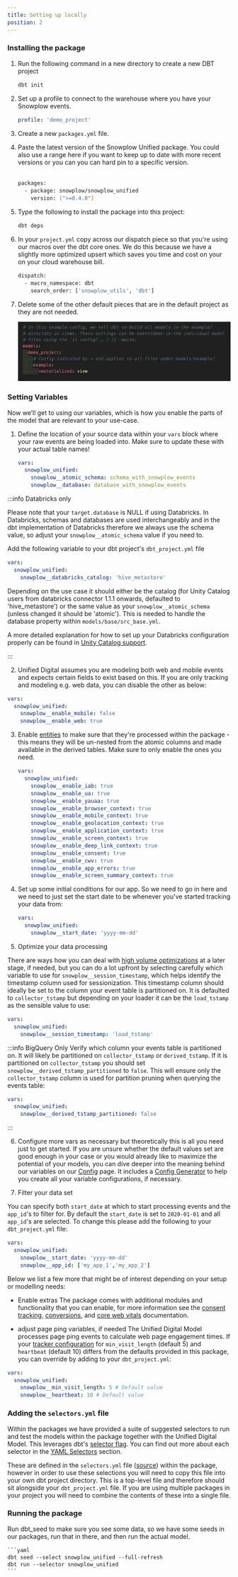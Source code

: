 ```yaml
---
title: Setting up locally
position: 2
---
```



### Installing the package

1. Run the following command in a new directory to create a new DBT project

    ```bash
    dbt init
    ```

2. Set up a profile to connect to the warehouse where you have your Snowplow events.

    ```yaml
    profile: 'demo_project'
    ```

3. Create a new `packages.yml` file.
4. Paste the latest version of the Snowplow Unified package. You could also use a range here if you want to keep up to date with more recent versions or you can you can hard pin to a specific version.

    ```bash
    
    packages:
      - package: snowplow/snowplow_unified
        version: [">=0.4.0"]
    ```

5. Type the following to install the package into this project:

    ```bash
    dbt deps
    ```

6. In your `project.yml` copy across our dispatch piece so that you're using our macros over the dbt core ones. We do this because we have a slightly more optimized upsert which saves you time and cost on your on your cloud warehouse bill.

    ```bash
    dispatch:
      - macro_namespace: dbt
        search_order: ['snowplow_utils', 'dbt']
    ```

7. Delete some of the other default pieces that are in the default project as they are not needed.

    ![](./screenshots/Screenshot_2024-07-04_at_17.14.37.png)

### Setting Variables

Now we’ll get to using our variables, which is how you enable the parts of the model that are relevant to your use-case.

1. Define the location of your source data within your `vars` block where your raw events are being loaded into. Make sure to update these with your actual table names!

    ```yaml
    vars:
      snowplow_unified:
        snowplow__atomic_schema: schema_with_snowplow_events
        snowplow__database: database_with_snowplow_events
    ```
    
:::info Databricks only

Please note that your `target.database` is NULL if using Databricks. In Databricks, schemas and databases are used interchangeably and in the dbt implementation of Databricks therefore we always use the schema value, so adjust your `snowplow__atomic_schema` value if you need to.

Add the following variable to your dbt project's `dbt_project.yml` file

```yml title="dbt_project.yml"
vars:
  snowplow_unified:
    snowplow__databricks_catalog: 'hive_metastore'
```
Depending on the use case it should either be the catalog (for Unity Catalog users from databricks connector 1.1.1 onwards, defaulted to 'hive_metastore') or the same value as your `snowplow__atomic_schema` (unless changed it should be 'atomic'). This is needed to handle the database property within `models/base/src_base.yml`.

A more detailed explanation for how to set up your Databricks configuration properly can be found in [Unity Catalog support](/docs/modeling-your-data/modeling-your-data-with-dbt/dbt-configuration/#unity-catalog-support).

:::


2. Unified Digital assumes you are modeling both web and mobile events and expects certain fields to exist based on this. If you are only tracking and modeling e.g. web data, you can disable the other as below:

```yml title="dbt_project.yml"
vars:
  snowplow_unified:
    snowplow__enable_mobile: false
    snowplow__enable_web: true
```

3. Enable [entities](https://docs.snowplow.io/docs/understanding-your-pipeline/entities/) to make sure that they're processed within the package - this means they will be un-nested from the atomic columns and made available in the derived tables. Make sure to only enable the ones you need.

    ```yaml
    vars:
      snowplow_unified:
        snowplow__enable_iab: true
        snowplow__enable_ua: true
        snowplow__enable_yauaa: true
        snowplow__enable_browser_context: true
        snowplow__enable_mobile_context: true
        snowplow__enable_geolocation_context: true
        snowplow__enable_application_context: true
        snowplow__enable_screen_context: true
        snowplow__enable_deep_link_context: true
        snowplow__enable_consent: true
        snowplow__enable_cwv: true
        snowplow__enable_app_errors: true
        snowplow__enable_screen_summary_context: true
    ```

4. Set up some initial conditions for our app. So we need to go in here and we need to just set the start date to be whenever you've started tracking your data from:

    ```yaml
    vars:
      snowplow_unified:
        snowplow__start_date: 'yyyy-mm-dd'
    ```
    
5. Optimize your data processing

There are ways how you can deal with [high volume optimizations](/docs/modeling-your-data/modeling-your-data-with-dbt/dbt-custom-models/high-volume-optimizations/) at a later stage, if needed, but you can do a lot upfront by selecting carefully which variable to use for `snowplow__session_timestamp`, which helps identify the timestamp column used for sessionization. This timestamp column should ideally be set to the column your event table is partitioned on. It is defaulted to `collector_tstamp` but depending on your loader it can be the `load_tstamp` as the sensible value to use:

```yml title="dbt_project.yml"
vars:
  snowplow_unified:
    snowplow__session_timestamp: 'load_tstamp'
```

:::info BigQuery Only
Verify which column your events table is partitioned on. It will likely be partitioned on `collector_tstamp` or `derived_tstamp`. If it is partitioned on `collector_tstamp` you should set `snowplow__derived_tstamp_partitioned` to `false`. This will ensure only the `collector_tstamp` column is used for partition pruning when querying the events table:

```yml title="dbt_project.yml"
vars:
  snowplow_unified:
    snowplow__derived_tstamp_partitioned: false
```
:::

6. Configure more vars as necessary but theoretically this is all you need just to get started. If you are unsure whether the default values set are good enough in your case or you would already like to maximize the potential of your models, you can dive deeper into the meaning behind our variables on our [Config](/docs/modeling-your-data/modeling-your-data-with-dbt/dbt-configuration/unified/) page. It includes a [Config Generator](/docs/modeling-your-data/modeling-your-data-with-dbt/dbt-configuration/unified/#Generator) to help you create all your variable configurations, if necessary. 

7. Filter your data set

You can specify both `start_date` at which to start processing events and the `app_id`'s to filter for. By default the `start_date` is set to `2020-01-01` and all `app_id`'s are selected. To change this please add the following to your `dbt_project.yml` file:

```yml title="dbt_project.yml"
vars:
  snowplow_unified:
    snowplow__start_date: 'yyyy-mm-dd'
    snowplow__app_id: ['my_app_1','my_app_2']
```

Below we list a few more that might be of interest depending on your setup or modelling needs:

 - Enable extras
The package comes with additional modules and functionality that you can enable, for more information see the [consent tracking](/docs/modeling-your-data/modeling-your-data-with-dbt/dbt-models/dbt-unified-data-model/consent-module), [conversions](/docs/modeling-your-data/modeling-your-data-with-dbt/dbt-models/dbt-unified-data-model/conversions/), and [core web vitals](/docs/modeling-your-data/modeling-your-data-with-dbt/dbt-models/dbt-unified-data-model/core-web-vitals-module) documentation.

- adjust page ping variables, if needed
The Unified Digital Model processes page ping events to calculate web page engagement times. If your [tracker configuration](/docs/collecting-data/collecting-from-own-applications/javascript-trackers/web-tracker/tracking-events/#activity-tracking-page-pings) for `min_visit_length` (default 5) and `heartbeat` (default 10) differs from the defaults provided in this package, you can override by adding to your `dbt_project.yml`:

```yml title="dbt_project.yml"
vars:
  snowplow_unified:
    snowplow__min_visit_length: 5 # Default value
    snowplow__heartbeat: 10 # Default value
```

### Adding the `selectors.yml` file

Within the packages we have provided a suite of suggested selectors to run and test the models within the package together with the Unified Digital Model. This leverages dbt's [selector flag](https://docs.getdbt.com/reference/node-selection/syntax). You can find out more about each selector in the [YAML Selectors](/docs/modeling-your-data/modeling-your-data-with-dbt/dbt-operation/#yaml-selectors) section.

These are defined in the `selectors.yml` file ([source](https://github.com/snowplow/dbt-snowplow-unified/blob/main/selectors.yml)) within the package, however in order to use these selections you will need to copy this file into your own dbt project directory. This is a top-level file and therefore should sit alongside your `dbt_project.yml` file. If you are using multiple packages in your project you will need to combine the contents of these into a single file.

### Running the package

Run dbt_seed to make sure you see some data, so we have some seeds in our packages, run that in there, and then run the actual model.

    ```yaml
    dbt seed --select snowplow_unified --full-refresh
    dbt run --selector snowplow_unified
    ```
